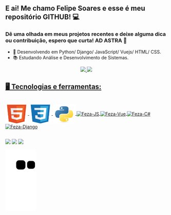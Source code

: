 ## E ai! Me chamo Felipe Soares e esse é meu repositório GITHUB! 💻 

### Dê uma olhada em meus projetos recentes e deixe alguma dica ou contribuição, espero que curta! AD ASTRA 🚀

- 🌱 Desenvolvendo em Python/ Django/ JavaScript/ Vuejs/ HTML/ CSS.
- 📚 Estudando Análise e Desenvolvimento de Sistemas.

<div align="center">
  <a href="https://github.com/felipesoaresfl">
  <img height="140em"  src="https://github-readme-stats.vercel.app/api?username=felipesoaresfl&show_icons=true&theme=dark&include_all_commits=true&count_private=true"/>
  <img height="140em" src="https://github-readme-stats.vercel.app/api/top-langs/?username=felipesoaresfl&layout=compact&langs_count=7&theme=dark"/>
</div>

  ## 🖥️ Tecnologias e ferramentas:
<div style="display: inline_block"><br>
  <img align="center" alt="Feza-HTML" height="60" width="70"   src="https://raw.githubusercontent.com/devicons/devicon/master/icons/html5/html5-original.svg">
  <img align="center" alt="Feza-CSS" height="60" width="70"   src="https://raw.githubusercontent.com/devicons/devicon/master/icons/css3/css3-original.svg">
  <img align="center" alt="Feza-Python" height="60" width="70"  src="https://raw.githubusercontent.com/devicons/devicon/master/icons/python/python-original.svg">
  <img align="center" alt="Feza-JS" height="60" width="70"  
src="https://cdn.jsdelivr.net/gh/devicons/devicon/icons/javascript/javascript-original.svg" />
  <img align="center" alt="Feza-Vue" height="60" width="70" src="https://cdn.jsdelivr.net/gh/devicons/devicon/icons/vuejs/vuejs-original-wordmark.svg" />
  <img align="center" alt="Feza-C#" height="60" width="70" src="https://cdn.jsdelivr.net/gh/devicons/devicon/icons/csharp/csharp-original.svg" />
  <img align="center" alt="Feza-Django" height="60" width="70"
src="https://cdn.jsdelivr.net/gh/devicons/devicon/icons/django/django-plain.svg" />

</div>

  
  ##
 
<div> 
   <a href="https://www.linkedin.com/in/felipesoaresfl/" target="_blank"><img src="https://img.shields.io/badge/-LinkedIn-%230077B5?style=for-the-badge&logo=linkedin&logoColor=white" target="_blank"></a> 
    <a href = "mailto:felipesoares.dev@gmail.com"><img src="https://img.shields.io/badge/-Gmail-%23333?style=for-the-badge&logo=gmail&logoColor=white" target="_blank"></a>
  <a href="https://instagram.com/fenauta" target="_blank"><img src="https://img.shields.io/badge/-Instagram-%23E4405F?style=for-the-badge&logo=instagram&logoColor=white" target="_blank"></a>

 
  ![Snake animation](https://github.com/felipesoaresfl/felipesoaresfl/blob/output/github-contribution-grid-snake.svg)
 
</div>
